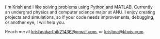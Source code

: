 I'm Krish and I like solving problems using Python and MATLAB.
Currently an undergrad physics and computer science major at ANU.
I enjoy creating projects and simulations, so if your code needs improvements, debugging, or another eye, I will help you.

Reach me at krishnakarthik21436@gmail.com, or krishna@kbvis.com.

<!---
KrishyKet/KrishyKet is a ✨ special ✨ repository because its `README.md` (this file) appears on your GitHub profile.
You can click the Preview link to take a look at your changes.
--->
